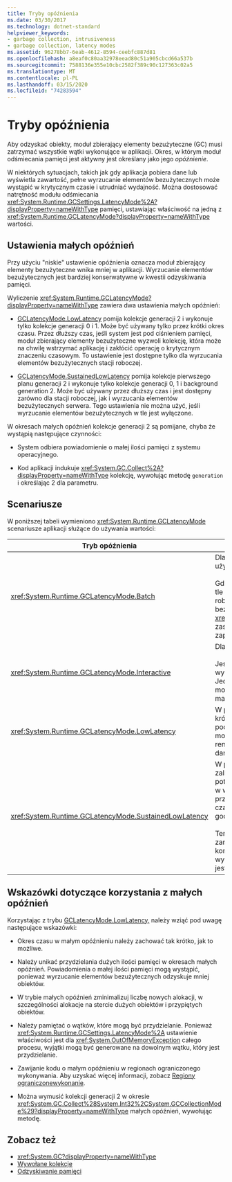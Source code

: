 ```yaml
---
title: Tryby opóźnienia
ms.date: 03/30/2017
ms.technology: dotnet-standard
helpviewer_keywords:
- garbage collection, intrusiveness
- garbage collection, latency modes
ms.assetid: 96278bb7-6eab-4612-8594-ceebfc887d81
ms.openlocfilehash: a8eaf0c80aa32978eead80c51a905cbcd66a537b
ms.sourcegitcommit: 7588136e355e10cbc2582f389c90c127363c02a5
ms.translationtype: MT
ms.contentlocale: pl-PL
ms.lasthandoff: 03/15/2020
ms.locfileid: "74283594"
---
```

# <a name="latency-modes"></a>Tryby opóźnienia

Aby odzyskać obiekty, moduł zbierający elementy bezużyteczne (GC) musi zatrzymać wszystkie wątki wykonujące w aplikacji. Okres, w którym moduł odśmiecania pamięci jest aktywny jest określany jako jego *opóźnienie*.

W niektórych sytuacjach, takich jak gdy aplikacja pobiera dane lub wyświetla zawartość, pełne wyrzucanie elementów bezużytecznych może wystąpić w krytycznym czasie i utrudniać wydajność. Można dostosować natrętność modułu odśmiecania <xref:System.Runtime.GCSettings.LatencyMode%2A?displayProperty=nameWithType> pamięci, ustawiając właściwość na jedną z <xref:System.Runtime.GCLatencyMode?displayProperty=nameWithType> wartości.

## <a name="low-latency-settings"></a>Ustawienia małych opóźnień

Przy użyciu "niskie" ustawienie opóźnienia oznacza moduł zbierający elementy bezużyteczne wnika mniej w aplikacji. Wyrzucanie elementów bezużytecznych jest bardziej konserwatywne w kwestii odzyskiwania pamięci.

Wyliczenie <xref:System.Runtime.GCLatencyMode?displayProperty=nameWithType> zawiera dwa ustawienia małych opóźnień:

- [GCLatencyMode.LowLatency](xref:System.Runtime.GCLatencyMode.LowLatency) pomija kolekcje generacji 2 i wykonuje tylko kolekcje generacji 0 i 1. Może być używany tylko przez krótki okres czasu. Przez dłuższy czas, jeśli system jest pod ciśnieniem pamięci, moduł zbierający elementy bezużyteczne wyzwoli kolekcję, która może na chwilę wstrzymać aplikację i zakłócić operację o krytycznym znaczeniu czasowym. To ustawienie jest dostępne tylko dla wyrzucania elementów bezużytecznych stacji roboczej.

- [GCLatencyMode.SustainedLowLatency](xref:System.Runtime.GCLatencyMode.SustainedLowLatency) pomija kolekcje pierwszego planu generacji 2 i wykonuje tylko kolekcje generacji 0, 1 i background generation 2. Może być używany przez dłuższy czas i jest dostępny zarówno dla stacji roboczej, jak i wyrzucania elementów bezużytecznych serwera. Tego ustawienia nie można użyć, jeśli wyrzucanie elementów bezużytecznych w tle jest wyłączone.

W okresach małych opóźnień kolekcje generacji 2 są pomijane, chyba że wystąpią następujące czynności:

- System odbiera powiadomienie o małej ilości pamięci z systemu operacyjnego.

- Kod aplikacji indukuje <xref:System.GC.Collect%2A?displayProperty=nameWithType> kolekcję, wywołując metodę `generation` i określając 2 dla parametru.

## <a name="scenarios"></a>Scenariusze

W poniższej tabeli wymieniono <xref:System.Runtime.GCLatencyMode> scenariusze aplikacji służące do używania wartości:

|Tryb opóźnienia|Scenariusze aplikacji|
|------------------|---------------------------|
|<xref:System.Runtime.GCLatencyMode.Batch>|Dla aplikacji, które nie mają interfejsu użytkownika (UI) lub operacji po stronie serwera.<br /><br />Gdy wyrzucanie elementów bezużytecznych w tle jest wyłączone, jest to domyślny tryb dla stacji roboczej i wyrzucania elementów bezużytecznych serwera. <xref:System.Runtime.GCLatencyMode.Batch>mode zastępuje również ustawienie [gcConcurrent,](../../framework/configure-apps/file-schema/runtime/gcconcurrent-element.md) czyli zapobiega kolekcjom tła lub równoczesnych.|
|<xref:System.Runtime.GCLatencyMode.Interactive>|Dla większości aplikacji, które mają interfejsu.<br /><br />Jest to domyślny tryb dla stacji roboczej i wyrzucania elementów bezużytecznych serwera. Jednak jeśli aplikacja jest hostowana, ustawienia modułu odśmiecania pamięci procesu hostingu mają pierwszeństwo.|
|<xref:System.Runtime.GCLatencyMode.LowLatency>|W przypadku aplikacji, które mają krótkoterminowe, zależne od czasu operacje, podczas których przerwy w wyrzucaniu pamięci mogą być uciążliwe. Na przykład aplikacje, które renderują animacje lub funkcje pozyskiwania danych.|
|<xref:System.Runtime.GCLatencyMode.SustainedLowLatency>|W przypadku aplikacji, które mają operacje zależne od czasu dla zamkniętego, ale potencjalnie dłuższego czasu, w którym przerwy w wyrzucaniu pamięci mogą być uciążliwe. Na przykład aplikacje, które wymagają szybkiego czasu reakcji w miarę zmian danych rynkowych w godzinach handlu.<br /><br />Ten tryb powoduje większy rozmiar sterty zarządzanej niż inne tryby. Ponieważ nie kompaktowa sterty zarządzanej, możliwe jest wyższe fragmentacji. Upewnij się, że dostępna jest wystarczająca ilość pamięci.|

## <a name="guidelines-for-using-low-latency"></a>Wskazówki dotyczące korzystania z małych opóźnień

Korzystając z trybu [GCLatencyMode.LowLatency,](xref:System.Runtime.GCLatencyMode.LowLatency) należy wziąć pod uwagę następujące wskazówki:

- Okres czasu w małym opóźnieniu należy zachować tak krótko, jak to możliwe.

- Należy unikać przydzielania dużych ilości pamięci w okresach małych opóźnień. Powiadomienia o małej ilości pamięci mogą wystąpić, ponieważ wyrzucanie elementów bezużytecznych odzyskuje mniej obiektów.

- W trybie małych opóźnień zminimalizuj liczbę nowych alokacji, w szczególności alokacje na stercie dużych obiektów i przypiętych obiektów.

- Należy pamiętać o wątków, które mogą być przydzielanie. Ponieważ <xref:System.Runtime.GCSettings.LatencyMode%2A> ustawienie właściwości jest dla <xref:System.OutOfMemoryException> całego procesu, wyjątki mogą być generowane na dowolnym wątku, który jest przydzielanie.

- Zawijanie kodu o małym opóźnieniu w regionach ograniczonego wykonywania. Aby uzyskać więcej informacji, zobacz [Regiony ograniczonewykonanie](../../../docs/framework/performance/constrained-execution-regions.md).

- Można wymusić kolekcji generacji 2 w okresie <xref:System.GC.Collect%28System.Int32%2CSystem.GCCollectionMode%29?displayProperty=nameWithType> małych opóźnień, wywołując metodę.

## <a name="see-also"></a>Zobacz też

- <xref:System.GC?displayProperty=nameWithType>
- [Wywołane kolekcje](../../../docs/standard/garbage-collection/induced.md)
- [Odzyskiwanie pamięci](../../../docs/standard/garbage-collection/index.md)
